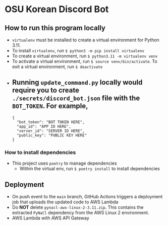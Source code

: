 # OSU Korean Discord Bot

## How to run this program locally
* `virtualenv` must be installed to create a virtual environment for Python 3.11.
* To install `virtualenv`, run `$ python3 -m pip install virtualenv`
* To create a virtual environment, run `$ python3.11 -m virtualenv venv`
* To activate a virtual environment, run `$ source venv/bin/activate`. To exit a virtual environment, run `$ deactivate`
* Running `update_command.py` locally would require you to create `./secrets/discord_bot.json` file with the `BOT_TOKEN`. For example,
  -
  ```
  {
    "bot_token": "BOT TOKEN HERE",
    "app_id": "APP ID HERE",
    "server_id": "SERVER ID HERE",
    "public_key": "PUBLIC KEY HERE"
  }
  ```

### How to install dependencies
* This project uses `poetry` to manage dependencies
  - Within the virtual env, run `$ poetry install` to install dependencies

## Deployment
* On push event to the `main` branch, GitHub Actions triggers a deployment job that uploads the updated code to AWS Lambda
* Do **NOT** delete `pynacl-aws-linux-2-3.11.zip`. This contains the extracted `PyNaCl` dependency from the AWS Linux 2 environment.
* AWS Lambda with AWS API Gateway
